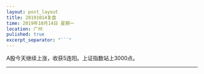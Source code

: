 ```yaml
---
layout: post_layout
title: 20191014复盘
time: 2019年10月14日 星期一
location: 广州
pulished: true
excerpt_separator: "```"
---
```



A股今天继续上涨，收获5连阳。上证指数站上3000点。

-------------------------------------------------------
